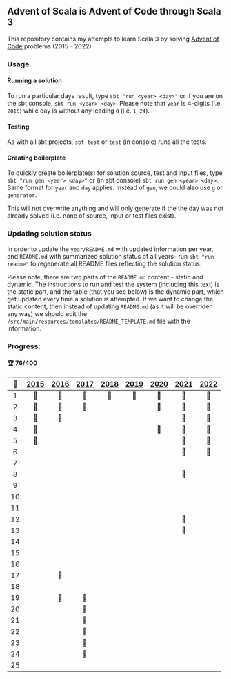 ## Advent of Scala is Advent of Code through Scala 3

This repository contains my attempts to learn Scala 3 by solving [Advent of Code](http://adventofcode.com) problems (2015 - 2022).

### Usage

#### Running a solution

To run a particular days result, type `sbt "run <year> <day>"` or if you are on the sbt console, `sbt run <year> <day>`. Please note that `year` is 4-digits (i.e. `2015`) while day is without any leading `0` (i.e. `1`, `24`).

#### Testing

As with all sbt projects, `sbt test` or `test` (in console) runs all the tests.

#### Creating boilerplate

To quickly create boilerplate(s) for solution source, test and input files, type `sbt "run gen <year> <day>"` or (in sbt console) `sbt run gen <year> <day>`. Same format for `year` and `day` applies. Instead of `gen`, we could also use `g` or `generator`. 

This will not overwrite anything and will only generate if the the day was not already solved (i.e. none of source, input or test files exist).

### Updating solution status

In order to update the `year/README.md` with updated information per year, and `README.md` with summarized solution status of all years- run `sbt "run readme"` to regenerate all README files reflecting the solution status.

Please note, there are two parts of the `README.md` content - static and dynamic. The instructions to run and test the system (including this text) is the static part, and the table (that you see below) is the dynamic part, which get updated every time a solution is attempted. If we want to change the static content, then instead of updating `README.md` (as it will be overriden any way) we should edit the `/src/main/resources/templates/README_TEMPLATE.md` file with the information. 

### Progress:

#### :trophy: 76/400

|:calendar:|[2015](/src/main/scala/advent_of_scala/2015)|[2016](/src/main/scala/advent_of_scala/2016)|[2017](/src/main/scala/advent_of_scala/2017)|[2018](/src/main/scala/advent_of_scala/2018)|[2019](/src/main/scala/advent_of_scala/2019)|[2020](/src/main/scala/advent_of_scala/2020)|[2021](/src/main/scala/advent_of_scala/2021)|[2022](/src/main/scala/advent_of_scala/2022)|
|:-:| :---: | :---: | :---: | :---: | :---: | :---: | :---: | :---: |
|1|:1st_place_medal:|:1st_place_medal:|:1st_place_medal:|:1st_place_medal:|:1st_place_medal:|:1st_place_medal:|:1st_place_medal:|:1st_place_medal:|
|2|:1st_place_medal:|:1st_place_medal:|:1st_place_medal:|||:1st_place_medal:|:1st_place_medal:|:1st_place_medal:|
|3|:1st_place_medal:|:1st_place_medal:|||||:1st_place_medal:|:1st_place_medal:|
|4|:1st_place_medal:|||||:1st_place_medal:|:1st_place_medal:|:1st_place_medal:|
|5|:1st_place_medal:||||||:1st_place_medal:|:1st_place_medal:|
|6|||||||:1st_place_medal:|:1st_place_medal:|
|7|||||||||
|8|||||||:1st_place_medal:||
|9|||||||||
|10|||||||||
|11|||||||||
|12|||||||:1st_place_medal:||
|13|||||||:1st_place_medal:||
|14|||||||||
|15|||||||||
|16|||||||||
|17||:1st_place_medal:|||||||
|18|||||||||
|19||:1st_place_medal:|:1st_place_medal:||||||
|20|||:1st_place_medal:||||||
|21|||:1st_place_medal:||||||
|22|||:1st_place_medal:||||||
|23|||:1st_place_medal:||||||
|24|||:1st_place_medal:||||||
|25|||||||||
